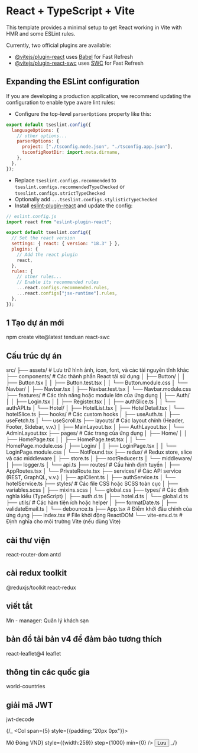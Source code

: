 # React + TypeScript + Vite

This template provides a minimal setup to get React working in Vite with HMR and some ESLint rules.

Currently, two official plugins are available:

- [@vitejs/plugin-react](https://github.com/vitejs/vite-plugin-react/blob/main/packages/plugin-react/README.md) uses [Babel](https://babeljs.io/) for Fast Refresh
- [@vitejs/plugin-react-swc](https://github.com/vitejs/vite-plugin-react-swc) uses [SWC](https://swc.rs/) for Fast Refresh

## Expanding the ESLint configuration

If you are developing a production application, we recommend updating the configuration to enable type aware lint rules:

- Configure the top-level `parserOptions` property like this:

```js
export default tseslint.config({
  languageOptions: {
    // other options...
    parserOptions: {
      project: ["./tsconfig.node.json", "./tsconfig.app.json"],
      tsconfigRootDir: import.meta.dirname,
    },
  },
});
```

- Replace `tseslint.configs.recommended` to `tseslint.configs.recommendedTypeChecked` or `tseslint.configs.strictTypeChecked`
- Optionally add `...tseslint.configs.stylisticTypeChecked`
- Install [eslint-plugin-react](https://github.com/jsx-eslint/eslint-plugin-react) and update the config:

```js
// eslint.config.js
import react from "eslint-plugin-react";

export default tseslint.config({
  // Set the react version
  settings: { react: { version: "18.3" } },
  plugins: {
    // Add the react plugin
    react,
  },
  rules: {
    // other rules...
    // Enable its recommended rules
    ...react.configs.recommended.rules,
    ...react.configs["jsx-runtime"].rules,
  },
});
```

## 1 Tạo dự án mới

npm create vite@latest tenduan react-swc

## Cấu trúc dự án

src/
├── assets/ # Lưu trữ hình ảnh, icon, font, và các tài nguyên tĩnh khác
├── components/ # Các thành phần React tái sử dụng
│ ├── Button/
│ │ ├── Button.tsx
│ │ ├── Button.test.tsx
│ │ └── Button.module.css
│ └── Navbar/
│ ├── Navbar.tsx
│ ├── Navbar.test.tsx
│ └── Navbar.module.css
├── features/ # Các tính năng hoặc module lớn của ứng dụng
│ ├── Auth/
│ │ ├── Login.tsx
│ │ ├── Register.tsx
│ │ ├── authSlice.ts
│ │ └── authAPI.ts
│ └── Hotel/
│ ├── HotelList.tsx
│ ├── HotelDetail.tsx
│ └── hotelSlice.ts
├── hooks/ # Các custom hooks
│ ├── useAuth.ts
│ ├── useFetch.ts
│ └── useScroll.ts
├── layouts/ # Các layout chính (Header, Footer, Sidebar, v.v.)
│ ├── MainLayout.tsx
│ ├── AuthLayout.tsx
│ └── AdminLayout.tsx
├── pages/ # Các trang của ứng dụng
│ ├── Home/
│ │ ├── HomePage.tsx
│ │ ├── HomePage.test.tsx
│ │ └── HomePage.module.css
│ ├── Login/
│ │ ├── LoginPage.tsx
│ │ └── LoginPage.module.css
│ └── NotFound.tsx
├── redux/ # Redux store, slice và các middleware
│ ├── store.ts
│ ├── rootReducer.ts
│ └── middleware/
│ ├── logger.ts
│ └── api.ts
├── routes/ # Cấu hình định tuyến
│ ├── AppRoutes.tsx
│ └── PrivateRoute.tsx
├── services/ # Các API service (REST, GraphQL, v.v.)
│ ├── apiClient.ts
│ ├── authService.ts
│ └── hotelService.ts
├── styles/ # Các file CSS hoặc SCSS toàn cục
│ ├── variables.scss
│ ├── mixins.scss
│ └── global.css
├── types/ # Các định nghĩa kiểu (TypeScript)
│ ├── auth.d.ts
│ ├── hotel.d.ts
│ └── global.d.ts
├── utils/ # Các hàm tiện ích hoặc helper
│ ├── formatDate.ts
│ ├── validateEmail.ts
│ └── debounce.ts
├── App.tsx # Điểm khởi đầu chính của ứng dụng
├── index.tsx # File khởi động ReactDOM
└── vite-env.d.ts # Định nghĩa cho môi trường Vite (nếu dùng Vite)

## cài thư viện

react-router-dom
antd

## cài redux toolkit

@reduxjs/toolkit
react-redux

## viết tắt

Mn - manager: Quản lý khách sạn

## bản đồ tải bản v4 để đảm bảo tương thích

react-leaflet@4 leaflet

## thông tin các quốc gia

world-countries

## giải mã JWT

jwt-decode

<!-- Code web phần này thay đổi giá theo ngày/ lễ -->

{/\_ <Col span={5} style={{padding:"20px 0px"}}>

<Form onFinish={onFinish} layout="vertical" style={{padding:20, backgroundColor:"#fff"}} >
<Form.Item name={"ngaybatdau"} label={"Ngày bắt đầu"} initialValue={dayjs()}>
<DatePicker style={{width:259}} />
</Form.Item>
<Form.Item name={"ngayketthuc"} label={"Ngày kết thúc"} initialValue={dayjs()}>
<DatePicker style={{width:259}} />
</Form.Item>
<Divider />
<Form.Item name={"status"} initialValue={true} label = {"Mở hoặc đóng nhận đặt phòng"} >
<Radio.Group>
<Radio value={true}>Mở</Radio>
<Radio value={false}>Đóng</Radio>
</Radio.Group>
</Form.Item>
<Form.Item name={"price"} label = {"Giá"} rules={[
{required: true, message:"Quý vị vui lòng nhập giá phòng"}
]}>
<InputNumber suffix={<span>VND</span>} style={{width:259}} step={1000} min={0} />
</Form.Item>
<Form.Item label={"Thay đổi này sẽ được lưu lại"}>
<Button type="primary" htmlType="submit" block>Lưu</Button>
</Form.Item>
</Form>
</Col> _/}

